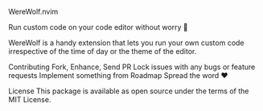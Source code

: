 WereWolf.nvim

Run custom code on your code editor without worry 🙌

WereWolf is a handy extension that lets you run your own custom code irrespective of the time of day or the theme of the editor. 


Contributing
Fork, Enhance, Send PR
Lock issues with any bugs or feature requests
Implement something from Roadmap
Spread the word ❤️

License
This package is available as open source under the terms of the MIT License.
